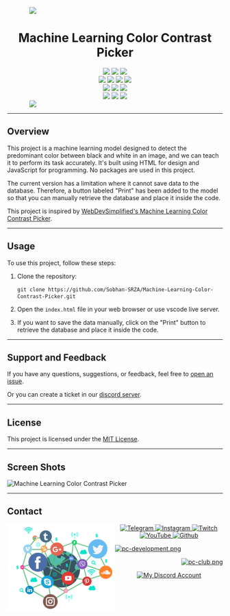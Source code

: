 <div align="center">
    <img style="display:block;margin-left:auto;margin-right:auto;width:400px;" src="https://github.com/Sobhan-SRZA/Machine-Learning-Color-Contrast-Picker/assets/90289153/21d5365a-2001-436f-96eb-26fdf993797b">
    <h1>Machine Learning Color Contrast Picker</h1>
    <img src="https://badges.aleen42.com/src/javascript.svg">
    <img src="https://badges.aleen42.com/src/html5.svg">
    <img src="https://badges.aleen42.com/src/css3.svg">
    <div>
        <img src="https://img.shields.io/github/license/Sobhan-SRZA/Machine-Learning-Color-Contrast-Picker?label=License">
        <img src="https://img.shields.io/github/last-commit/Sobhan-SRZA/Machine-Learning-Color-Contrast-Picker?label=Last Commit">
        <img src="https://img.shields.io/github/release-date/Sobhan-SRZA/Machine-Learning-Color-Contrast-Picker?label=Last Release">
        <img src="https://img.shields.io/github/downloads/Sobhan-SRZA/Machine-Learning-Color-Contrast-Picker/total?label=Downloads">
    </div>
    <img src="https://img.shields.io/github/languages/code-size/Sobhan-SRZA/Machine-Learning-Color-Contrast-Picker?label=Code Size">
    <img src="https://img.shields.io/github/directory-file-count/Sobhan-SRZA/Machine-Learning-Color-Contrast-Picker?label=Files">
    <img src="https://img.shields.io/github/v/release/Sobhan-SRZA/Machine-Learning-Color-Contrast-Picker?label=Version">
    <div>
        <img src="https://img.shields.io/github/forks/Sobhan-SRZA/Machine-Learning-Color-Contrast-Picker?label=Forks">
        <img src="https://img.shields.io/github/stars/Sobhan-SRZA/Machine-Learning-Color-Contrast-Picker?label=Stars">
        <img src="https://img.shields.io/github/watchers/Sobhan-SRZA/Machine-Learning-Color-Contrast-Picker?label=Watchers">
    </div>
    <div>
        <img style="display:block;margin-left:auto;margin-right:auto;width:400px;" src="https://github-readme-stats.vercel.app/api/pin/?username=Sobhan-SRZA&repo=Machine-Learning-Color-Contrast-Picker&theme=react">
    </div>
</div>

---

## Overview

This project is a machine learning model designed to detect the predominant color between black and white in an image, and we can teach it to perform its task accurately. It's built using HTML for design and JavaScript for programming. No packages are used in this project.

The current version has a limitation where it cannot save data to the database. Therefore, a button labeled "Print" has been added to the model so that you can manually retrieve the database and place it inside the code.

This project is inspired by [WebDevSimplified's Machine Learning Color Contrast Picker](https://github.com/WebDevSimplified/Machine-Learning-Color-Contrast-Picker).

---

## Usage

To use this project, follow these steps:

1. Clone the repository:
   ```
   git clone https://github.com/Sobhan-SRZA/Machine-Learning-Color-Contrast-Picker.git
   ```

2. Open the `index.html` file in your web browser or use vscode live server.

3. If you want to save the data manually, click on the "Print" button to retrieve the database and place it inside the code.

---

## Support and Feedback

If you have any questions, suggestions, or feedback, feel free to [open an issue](https://github.com/Sobhan-SRZA/Machine-Learning-Color-Contrast-Picker/issues).

Or you can create a ticket in our [discord server](https://discord.gg/7nV2MMjyK8).

---

## License

This project is licensed under the [MIT License](https://github.com/Sobhan-SRZA/Machine-Learning-Color-Contrast-Picker/blob/main/LICENSE).

---

## Screen Shots

![Machine Learning Color Contrast Picker](https://github.com/Sobhan-SRZA/Machine-Learning-Color-Contrast-Picker/assets/90289153/7717d137-1169-4f12-8112-b28f018c27f0)

---

## Contact

<div align="center">
  <a href="http://sobhan.epizy.com/" target="_blank">
    <img align="left" src ="https://github.com/Sobhan-SRZA/Sobhan-SRZA/raw/main/source/social-media.png" width = 50% >
  </a>
  <a href="https://t.me/pc_clubs" target="_blank">
    <img alt="Telegram" src="https://img.shields.io/static/v1?message=Telegram&logo=telegram&label=&color=229ED9&logoColor=white&labelColor=&style=flat" height="30" />
  </a>
  <a href="https://www.instagram.com/pc__clubs/" target="_blank">
    <img alt="Instagram" src="https://img.shields.io/static/v1?message=Instagram&logo=instagram&label=&color=C13584&logoColor=white&labelColor=&style=flat" height="30" />
  </a>
  </a>
  <a href="https://www.twitch.tv/sobhan_srza" target="_blank">
    <img alt="Twitch" src="https://img.shields.io/static/v1?message=Twitch&logo=twitch&label=&color=6441A4&logoColor=white&labelColor=&style=flat" height="30" />
  </a>
  <a href="https://www.youtube.com/@mr_sinre?app=desktop&sub_confirmation=1" target="_blank">
    <img alt="YouTube" src="https://img.shields.io/static/v1?message=YouTube&logo=youtube&label=&color=FF0000&logoColor=white&labelColor=&style=flat" height="30" />
  </a>
  <a href="https://github.com/Sobhan-SRZA" target="_blank">
    <img alt="Github" src="https://img.shields.io/static/v1?message=Github&logo=github&label=&color=000000&logoColor=white&labelColor=&style=flat" height="30" />
  </a>
</p>
<p align="left">
  <a href="https://discord.gg/P4XxUmebDa" target="_blank"> 
    <img src="https://discord.com/api/guilds/1054814674979409940/widget.png?style=banner2" alt="pc-development.png">
  </a>
</p>
<p align="right">
  <a href="https://discord.gg/54zDNTAymF" target="_blank"> 
    <img src="https://discord.com/api/guilds/1181764925874507836/widget.png?style=banner2" alt="pc-club.png">
  </a>
</p>
<p align="center">
  <a href="https://discord.com/users/865630940361785345" target="_blank">
    <img alt="My Discord Account" src="https://discord.c99.nl/widget/theme-1/865630940361785345.png"  />
  </a>
</p>
</div>
